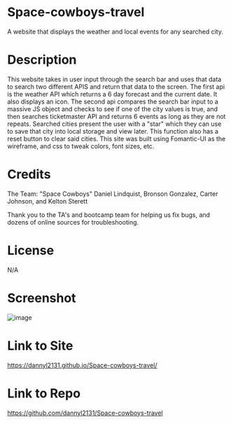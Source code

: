 # Space-cowboys-travel
A website that displays the weather and local events for any searched city.

# Description
This website takes in user input through the search bar and uses that data to search two different APIS and return that data to the screen. The first api is the weather API which returns a 6 day forecast and the current date. It also displays an icon. The second api compares the search bar input to a massive JS object and checks to see if one of the city values is true, and then searches ticketmaster API and returns 6 events as long as they are not repeats. 
Searched cities present the user with a "star" which they can use to save that city into local storage and view later. This function also has a reset button to clear said cities. This site was built using Fomantic-UI as the wireframe, and css to tweak colors, font sizes, etc. 

# Credits 
The Team: "Space Cowboys"
Daniel Lindquist, Bronson Gonzalez, Carter Johnson, and Kelton Sterett 

Thank you to the TA's and bootcamp team for helping us fix bugs, and dozens of online sources for troubleshooting.

# License 
N/A

# Screenshot 
![image](https://user-images.githubusercontent.com/122936256/231048897-455c299c-514f-4a2a-849e-3b55a7e81f23.png)

# Link to Site
https://dannyl2131.github.io/Space-cowboys-travel/

# Link to Repo
https://github.com/dannyl2131/Space-cowboys-travel
